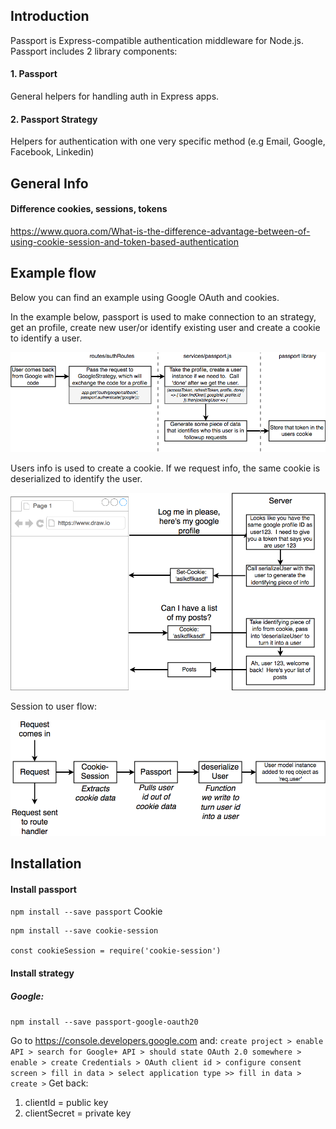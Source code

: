 ## Introduction
Passport is Express-compatible authentication middleware for Node.js. Passport includes 2 library components:
#### 1. Passport 
General helpers for handling auth in Express apps.

#### 2. Passport Strategy
Helpers for authentication with one very specific method (e.g Email, Google, Facebook, Linkedin)

## General Info
#### Difference cookies, sessions, tokens
https://www.quora.com/What-is-the-difference-advantage-between-of-using-cookie-session-and-token-based-authentication

## Example flow
Below you can find an example using Google OAuth and cookies. 

In the example below, passport is used to make connection to an strategy, get an profile, create new user/or identify existing user and create a cookie to identify a user. 

![Passport flow](../images/googleOauth-passport-cookies-flow.png?raw=true "Passport flow") </br>

Users info is used to create a cookie. If we request info, the same cookie is deserialized to identify the user. 

![Passport flow](../images/googleOauth-passport-cookies-flow-1.png?raw=true "Passport flow") </br>

Session to user flow: 

![Session to user flow](../images/session-to-user.png?raw=true "Session to user flow") </br>


## Installation
#### Install passport 
`npm install --save passport`
Cookie
```
npm install --save cookie-session

const cookieSession = require('cookie-session')
```
#### Install strategy
##### Google: 
`npm install --save passport-google-oauth20`

Go to https://console.developers.google.com and: `create project > enable API > search for Google+ API > should state OAuth 2.0 somewhere > enable > create Credentials > OAuth client id > configure consent screen > fill in data > select application type >> fill in data > create >` Get back:
1. clientId = public key
2. clientSecret = private key




